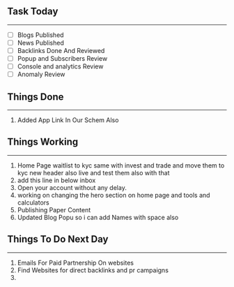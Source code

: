 
## Task Today
---
- [ ] Blogs Published
- [ ] News Published
- [ ] Backlinks Done And Reviewed
- [ ] Popup and Subscribers Review
- [ ] Console and analytics Review 
- [ ] Anomaly Review

## Things Done 
---
1.  Added App Link In Our Schem Also

## Things Working
---
1. Home Page waitlist to kyc same with invest and trade and move them to kyc new header also  live and test them also with that 
2. add this line in below inbox 
3. Open your account without any delay.
4. working on changing the hero section on home page and tools and calculators 
5. Publishing Paper Content 
6. Updated Blog Popu so i can add Names with space also 

## Things To Do Next Day 
---
1.  Emails For Paid Partnership On websites 
2. Find Websites for direct backlinks and pr campaigns 
3. 




